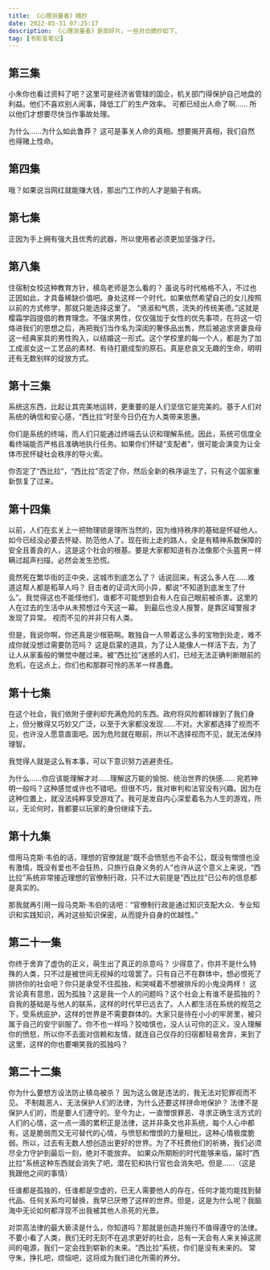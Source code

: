 ```yaml
---
title: 《心理测量者》摘抄
date: 2022-05-31 07:25:17
description: 《心理测量者》是部好片。一些对白摘抄如下。
tag: [书影音笔记]
---
```

## 第三集

小朱你也看过资料了吧？这里可是经济省管辖的国企，机关部门得保护自己地盘的利益。他们不喜欢别人闹事，降低工厂的生产效率。
可都已经出人命了啊……
所以他们才想要尽快当作事故处理。

为什么……为什么如此鲁莽？
这可是事关人命的真相。想要揭开真相，我们自然也得赌上性命。

## 第四集

哦？如果说当网红就能赚大钱，那出门工作的人才是脑子有病。

## 第七集

正因为手上拥有强大且优秀的武器，所以使用者必须更加坚强才行。

## 第八集

住宿制女校这种教育方针，槙岛老师是怎么看的？
虽说与时代格格不入，不过也正因如此，才具备稀缺价值吧。身处这样一个时代，如果依然希望自己的女儿按照以前的方式修学，那就只能选择这里了。
“贤淑和气质，流失的传统美德。”这就是樱霜学园提倡的教育理念。不强求男性，仅仅强加于女性的优先事项，在将这一切烙进我们的思想之后，再把我们当作名为深闺的奢侈品出售，然后被追求贤妻良母这一经典家具的男性购入，以结婚这一形式。这个学校里的每一个人，都是为了加工成淑女这一工艺品的素材、有待打磨成型的原石。真是悲哀又无趣的生命，明明还有无数别样的绽放方式。

## 第十三集

系统这东西，比起让其完美地运转，更重要的是人们坚信它是完美的。基于人们对系统的确信和安心感，“西比拉”时至今日仍在为人类带来恩惠。

你们是系统的终端，而人们只能通过终端去认识和理解系统。因此，系统可信度全看终端能否严格且准确地执行任务。如果你们怀疑“支配者”，很可能会演变为让全体市民怀疑社会秩序的导火索。

你否定了“西比拉”，“西比拉”否定了你，然后全新的秩序诞生了，只有这个国家重新恢复了过来。

## 第十四集

以前，人们在玄关上一把物理锁是理所当然的，因为维持秩序的基础是怀疑他人。如今已经没必要去怀疑、防范他人了。现在街上走的路人，全是有精神系数保障的安全且善良的人，这是这个社会的根基。要是大家都知道有办法像那个头盔男一样瞒过超声扫描，必然会发生恐慌。

竟然死在繁华街的正中央，这城市到底怎么了？
话说回来，有这么多人在……难道这帮人都是稻草人吗？
目击者的证词大同小异，都说“不知道到底发生了什么”。我觉得这也不能怪他们，谁都不可能想到会有人在自己眼前被杀害。这里的人在过去的生活中从未预想过今天这一幕。
到最后也没人报警，是靠区域警报才发现了异常。
视而不见的并非只有人类。

但是，我说你啊，你还真是少根筋啊。敢独自一人带着这么多的宝物到处走，难不成你就没想过需要防范吗？
这是启蒙的道具，为了让人能像人一样活下去，为了让人从家畜般的懒觉中醒过来。被“西比拉”迷惑的人们，已经无法正确判断眼前的危机，在这点上，你们也和那群可怜的羔羊一样愚蠢。

## 第十七集

在这个社会，我们依附于便利却充满危险的东西。政府将风险都转嫁到了我们身上，但分散得又巧妙又广泛，以至于大家都没发现……不对。大家都选择了视而不见，也许没人愿意直面吧。因为危险就在眼前，所以不选择视而不见，就无法保持理智。

我觉得人就是这么有本事，可以下意识努力逃避责任。

为什么……你应该能理解才对……理解这万能的愉悦、统治世界的快感……
宛若神明一般吗？这种感觉或许也不错吧。但很不巧，我对审判和法官没有兴趣。因为在这种位置上，就没法纯粹享受游戏了。我可是发自内心深爱着名为人生的游戏，所以，无论何时，我都要以玩家的身份继续下去。

## 第十九集

借用马克斯·韦伯的话，理想的官僚就是“既不会愤怒也不会不公，既没有憎恨也没有激情，既没有爱也不会狂热，只旅行自身义务的人”也许从这个意义上来说，“西比拉”系统非常接近理想的官僚制行政，只不过大前提是“西比拉”已公布的信息都是真实的。

那我就再引用一段马克斯·韦伯的话吧：“官僚制行政是通过知识支配大众、专业知识和实践知识，再对这些知识保密，从而提升自身的优越性。”

## 第二十一集

你终于舍弃了虚伪的正义，萌生出了真正的杀意吗？
少得意了，你并不是什么特殊的人类，只不过是被世间无视掉的垃圾罢了。只有自己不在群体中，想必恨死了排挤你的社会吧？你只是承受不住孤独，和哭喊着不想被排斥的小鬼没两样！
这言论真有意思，因为孤独？这是我一个人的问题吗？这个社会上有谁不是孤独的？自我的基础是与他人的联系，这样的时代早已远去了。人人都生活在系统的规范之下，受系统庇护，这样的世界是不需要群体的。大家只是待在小小的牢房里，被只属于自己的安宁驯服了。你不也一样吗？狡啮慎也，没人认可你的正义，没人理解你的愤怒，所以你不去面对信赖和友情，就连自己仅存的归宿都轻易舍弃，来到了这里，这样的你也要嘲笑我的孤独吗？

## 第二十二集

你为什么要想方设法防止槙岛被杀？
因为这么做是违法的，我无法对犯罪视而不见。
不制裁恶人、无法保护人们的法律，为什么还要这样拼命地保护？
法律不是保护人们的，而是要人们遵守的。至今为止，一直憎恨罪恶、寻求正确生活方式的人们的心情，这一点一滴的累积正是法律，这并非条文也非系统，每个人心中都有。这是脆弱而又无可替代的心情，与愤怒和憎恨的力量相比，这种心情极度脆弱。所以，过去有无数人想创造出更好的世界。为了不枉费他们的祈祷，我们必须尽全力守护到最后一刻，绝对不能放弃。
如果众所期盼的时代能够来临，届时“西比拉”系统这种东西就会消失了吧，潜在犯和执行官也会消失吧。但是……（这是我跟他之间的事情）

任谁都是孤独的，任谁都是空虚的，已无人需要他人的存在，任何才能均能找到替代品、任何关系均可替换，我早已厌倦了这样的世界。但是，这是为什么呢？我脑海中无论如何都浮现不出我被其他人杀死的光景。

对崇高法律的最大亵渎是什么，你知道吗？那就是创造并施行不值得遵守的法律。不要小看了人类，我们无时无刻不在追求更好的社会，总有一天会有人来关掉这房间的电源，我们一定会找到崭新的未来。“西比拉”系统，你们是没有未来的。
常守朱，挣扎吧，烦恼吧，这将成为我们进化所需的养分。
